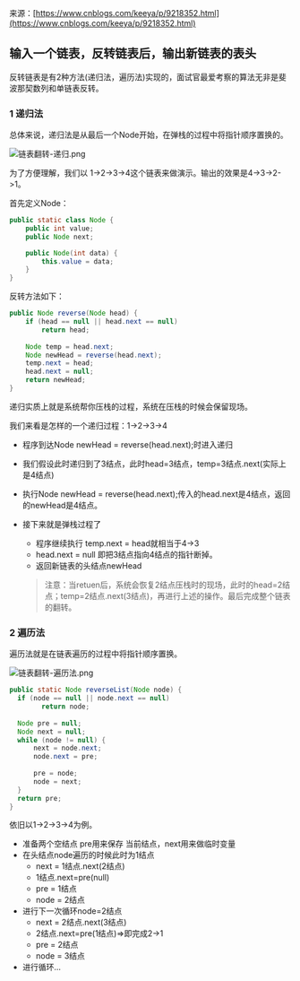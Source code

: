来源：[https://www.cnblogs.com/keeya/p/9218352.html](https://www.cnblogs.com/keeya/p/9218352.html)

## 输入一个链表，反转链表后，输出新链表的表头

反转链表是有2种方法(递归法，遍历法)实现的，面试官最爱考察的算法无非是斐波那契数列和单链表反转。

### 1 递归法
总体来说，递归法是从最后一个Node开始，在弹栈的过程中将指针顺序置换的。

![链表翻转-递归.png](https://i.loli.net/2019/08/25/V5ncUhJY3mDZAQT.png)

为了方便理解，我们以 1->2->3->4这个链表来做演示。输出的效果是4->3->2->1。

首先定义Node：

```java
public static class Node {
    public int value;
    public Node next;

    public Node(int data) {
        this.value = data;
    }
}
```

反转方法如下：

```java
public Node reverse(Node head) {
    if (head == null || head.next == null)
        return head;
        
    Node temp = head.next;
    Node newHead = reverse(head.next);
    temp.next = head;
    head.next = null;
    return newHead;
}
```
递归实质上就是系统帮你压栈的过程，系统在压栈的时候会保留现场。

我们来看是怎样的一个递归过程：1->2->3->4

- 程序到达Node newHead = reverse(head.next);时进入递归
- 我们假设此时递归到了3结点，此时head=3结点，temp=3结点.next(实际上是4结点)
- 执行Node newHead = reverse(head.next);传入的head.next是4结点，返回的newHead是4结点。
- 接下来就是弹栈过程了
   - 程序继续执行 temp.next = head就相当于4->3
   - head.next = null 即把3结点指向4结点的指针断掉。
   - 返回新链表的头结点newHead
   
   > 注意：当retuen后，系统会恢复2结点压栈时的现场，此时的head=2结点；temp=2结点.next(3结点)，再进行上述的操作。最后完成整个链表的翻转。

### 2 遍历法
遍历法就是在链表遍历的过程中将指针顺序置换。

![链表翻转-遍历法.png](https://i.loli.net/2019/08/25/34rjTqkNh8AQyu5.png)

```java
public static Node reverseList(Node node) {
  if (node == null || node.next == null)
        return node;
        
  Node pre = null;
  Node next = null;
  while (node != null) {
      next = node.next;
      node.next = pre;
      
      pre = node;
      node = next;
  }
  return pre;
}
```

依旧以1->2->3->4为例。

- 准备两个空结点 pre用来保存 当前结点，next用来做临时变量
- 在头结点node遍历的时候此时为1结点
  - next = 1结点.next(2结点)
  - 1结点.next=pre(null)
  - pre = 1结点
  - node = 2结点
- 进行下一次循环node=2结点
  - next = 2结点.next(3结点)
  - 2结点.next=pre(1结点)=>即完成2->1
  - pre = 2结点
  - node = 3结点
- 进行循环...
